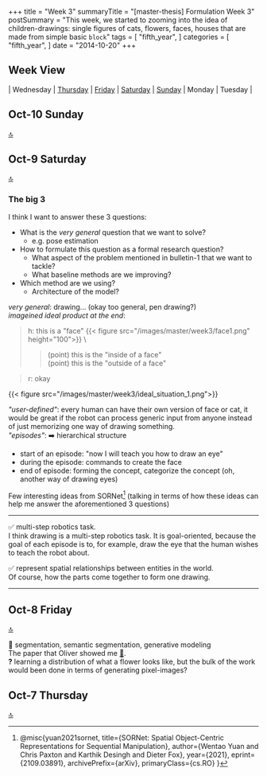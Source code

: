 +++
title = "Week 3"
summaryTitle = "[master-thesis] Formulation Week 3"
postSummary = "This week, we started to zooming into the idea of children-drawings: single figures of cats, flowers, faces, houses that are made from simple basic `block`"
tags = [
    "fifth_year",
]
categories = [
    "fifth_year",
]
date = "2014-10-20"
+++

## Week View
| Wednesday | [Thursday](#oct-7-thursday) | [Friday](#oct-8-friday) | [Saturday](#oct-9-saturday) | [Sunday](#oct-10-sunday) | Monday | Tuesday |


## Oct-10 Sunday
[🔝](#week-view)

## Oct-9 Saturday
[🔝](#week-view)
### The big 3
I think I want to answer these 3 questions:
- What is the *very general* question that we want to solve?
    - e.g. pose estimation
- How to formulate this question as a formal research question?
    - What aspect of the problem mentioned in bulletin-1 that we want to tackle?
    - What baseline methods are we improving? 
- Which method are we using?
    - Architecture of the model?

*very general*: drawing...
(okay too general, pen drawing?) \
*imageined ideal product at the end*: 
> h: this is a "face" {{< figure src="/images/master/week3/face1.png" height="100">}} \
>>(point) this is the "inside of a face" \
>>(point) this is the "outside of a face" 

> r: okay

{{< figure src="/images/master/week3/ideal_situation_1.png">}}


*"user-defined"*: every human can have their own version of face or cat, it would be great if the robot can process generic input from anyone instead of just memorizing one way of drawing something. \
*"episodes"*: ➡️ hierarchical structure 
- start of an episode: "now I will teach you how to draw an eye" 
- during the episode: commands to create the face
- end of episode: forming the concept, categorize the concept (oh, another way of drawing eyes)

Few interesting ideas from SORNet[^1]
(talking in terms of how these ideas can help me answer the aforementioned 3 questions)

---
✅ multi-step robotics task. \
I think drawing is a multi-step robotics task. It is goal-oriented, because the goal of each episode is to, for example, draw the eye that the human wishes to teach the robot about. 

✅ represent spatial relationships between entities in the world. \
Of course, how the parts come together to form one drawing. 

---

## Oct-8 Friday
[🔝](#week-view)

🤔 segmentation, semantic segmentation, generative modeling \
The paper that Oliver showed me [📃](https://arxiv.org/abs/1903.07291). \
**?** learning a distribution of what a flower looks like, but the bulk of the work would been done in terms of generating pixel-images?

## Oct-7 Thursday
[🔝](#week-view)


[^1]: @misc{yuan2021sornet,
      title={SORNet: Spatial Object-Centric Representations for Sequential Manipulation}, 
      author={Wentao Yuan and Chris Paxton and Karthik Desingh and Dieter Fox},
      year={2021},
      eprint={2109.03891},
      archivePrefix={arXiv},
      primaryClass={cs.RO}
}


